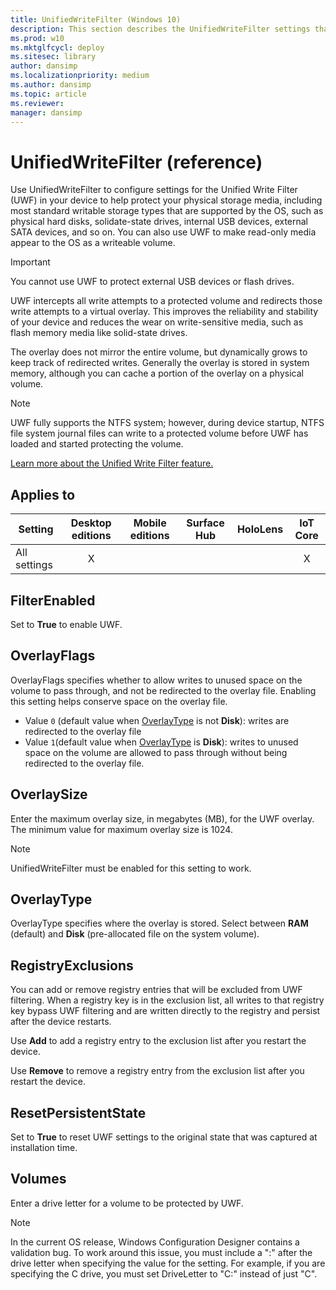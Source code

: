 ```yaml
---
title: UnifiedWriteFilter (Windows 10)
description: This section describes the UnifiedWriteFilter settings that you can configure in provisioning packages for Windows 10 using Windows Configuration Designer.
ms.prod: w10
ms.mktglfcycl: deploy
ms.sitesec: library
author: dansimp
ms.localizationpriority: medium
ms.author: dansimp
ms.topic: article
ms.reviewer:
manager: dansimp
---
```


# UnifiedWriteFilter (reference)


Use UnifiedWriteFilter to configure settings for the Unified Write Filter (UWF) in your device to help protect your physical storage media, including most standard writable storage types that are supported by the OS, such as physical hard disks, solidate-state drives, internal USB devices, external SATA devices, and so on. You can also use UWF to make read-only media appear to the OS as a writeable volume.

>[!IMPORTANT]
>You cannot use UWF to protect external USB devices or flash drives.

UWF intercepts all write attempts to a protected volume and redirects those write attempts to a virtual overlay. This improves the reliability and stability of your device and reduces the wear on write-sensitive media, such as flash memory media like solid-state drives.

The overlay does not mirror the entire volume, but dynamically grows to keep track of redirected writes. Generally the overlay is stored in system memory, although you can cache a portion of the overlay on a physical volume.

>[!NOTE]
>UWF fully supports the NTFS system; however, during device startup, NTFS file system journal files can write to a protected volume before UWF has loaded and started protecting the volume.

[Learn more about the Unified Write Filter feature.](https://docs.microsoft.com/windows-hardware/customize/enterprise/unified-write-filter)


## Applies to

| Setting   | Desktop editions | Mobile editions | Surface Hub | HoloLens | IoT Core |
| --- | :---: | :---: | :---: | :---: | :---: |
| All settings | X |  |  |  |  X |

## FilterEnabled

Set to **True** to enable UWF.

## OverlayFlags

OverlayFlags specifies whether to allow writes to unused space on the volume to pass through, and not be redirected to the overlay file. Enabling this setting helps conserve space on the overlay file.

- Value `0` (default value when [OverlayType](#overlaytype) is not **Disk**): writes are redirected to the overlay file
- Value `1`(default value when [OverlayType](#overlaytype) is  **Disk**): writes to unused space on the volume are allowed to pass through without being redirected to the overlay file.

## OverlaySize

Enter the maximum overlay size, in megabytes (MB), for the UWF overlay. The minimum value for maximum overlay size is 1024.

>[!NOTE]
>UnifiedWriteFilter must be enabled for this setting to work.

## OverlayType

OverlayType specifies where the overlay is stored. Select between **RAM** (default) and **Disk** (pre-allocated file on the system volume).

## RegistryExclusions

You can add or remove registry entries that will be excluded from UWF filtering. When a registry key is in the exclusion list, all writes to that registry key bypass UWF filtering and are written directly to the registry and persist after the device restarts.

Use **Add** to add a registry entry to the exclusion list after you restart the device.

Use **Remove** to remove a registry entry from the exclusion list after you restart the device.

## ResetPersistentState

Set to **True** to reset UWF settings to the original state that was captured at installation time.

## Volumes

Enter a drive letter for a volume to be protected by UWF.

>[!NOTE]
>In the current OS release, Windows Configuration Designer contains a validation bug. To work around this issue, you must include a ":" after the drive letter when specifying the value for the setting. For example, if you are specifying the C drive, you must set DriveLetter to "C:" instead of just "C".
